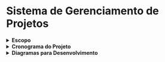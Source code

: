 # Sistema de Gerenciamento de Projetos

<details>
  <summary><strong>Escopo</strong></summary>

### Descrição Geral
Será desenvolvido um sistema para o gerenciamento de projetos, onde cada usuário logado terá a possibilidade de entrar ou criar sua própria equipe. As equipes terão um número máximo de membros definido pelo usuário criador (gerente). Cada equipe poderá ter um ou mais projetos criados pelo usuário criador (gerente). Usuários comuns poderão se candidatar aos projetos mediante aprovação do usuário criador (gerente), que será responsável por atribuir tarefas a cada usuário comum.

### Objetivos Gerais
- Facilitar a organização e divisão de equipes.
- Acompanhar o progresso dos projetos.
- Atribuir de forma simples e clara as tarefas a cada usuário relacionado ao projeto.
- Facilitar o contato entre equipes.

### Metas SMART

**Específicas:**
- Desenvolver um sistema de cadastro e autenticação de usuários.
- Desenvolver hierarquia para usuários: 
  - Usuário comum;
  - Gerente;
  - Admin.
- Garantir a segurança dos dados e integridade das funcionalidades.
- Permitir a criação e o gerenciamento de equipes e tarefas.

**Mensuráveis:**
- Atingir 1000 usuários simultâneos sem perda de desempenho.
- Cada usuário deve receber até 3 tarefas por vez.

**Atingíveis:**
- Criar hierarquia entre usuários.
- Garantir que os usuários acessem as tarefas atribuídas a eles.
- Garantir a realização do cadastro e login para os usuários.
- Realizar CRUD (Create, Read, Update, Delete) direcionado às tarefas.
- Criar equipes e projetos.

**Relevante:**
- Facilitar o contato entre equipes.
- Distribuir de forma organizada as tarefas.

**Temporal:**
- Deve ser concluído em 1 mês.
- Reuniões periódicas.

### Recursos
- **Linguagem de Programação:** PHP
- **Framework:** Laravel
- **Banco de Dados:** PostgreSQL
- **Design de Interfaces:** Figma
- **IDE para Desenvolvimento:** VSCode
- **Documentação:** README (GitHub)
- **Controle de Versão:** GitHub

### Análise de Riscos

**Riscos e Soluções:**
1. **Falta de Comunicação:**
   - Solução: Reuniões semanais para verificação de progresso.
2. **Quedas de Energia:**
   - Solução: Contatar o provedor e utilizar notebooks.
3. **Oscilação de Internet:**
   - Solução: Contatar o provedor.
4. **Atraso nas Entregas:**
   - Solução: Verificar com a equipe as possíveis causas, atualizar o cronograma e resolver problemas.
5. **Instabilidade na Utilização de Recursos:**
   - Solução: Utilizar recursos alternativos, e.g., se Figma cair, usar Canva; se VSCode cair, usar Eclipse ou Codespace.
6. **Adversidade com Membros da Equipe:**
   - Solução: Distribuir atividades para outros integrantes da equipe e atualizar o cronograma conforme necessário.

</details>

<details>
  <summary><strong>Cronograma do Projeto</strong></summary>

### Semana 1: Planejamento e Preparação
- **Dia 1-2:** Reunião de Kickoff
  - Definir objetivos e alinhar expectativas.
  - Revisar escopo e metas SMART.
  - Dividir tarefas e responsabilidades.
  
- **Dia 3-4:** Análise de Requisitos
  - Recolher e documentar requisitos detalhados.
  - Definir funcionalidades e prioridades.
  
- **Dia 5:** Planejamento do Projeto
  - Criar um plano de trabalho detalhado.
  - Estabelecer cronograma e marcos.
  
- **Dia 6-7:** Preparação do Ambiente
  - Configurar ferramentas de desenvolvimento (VSCode, GitHub).
  - Configurar o banco de dados PostgreSQL e o ambiente Laravel.

### Semana 2: Design e Protótipos
- **Dia 8-10:** Design de Interface
  - Criar wireframes e protótipos no Figma.
  - Revisar e aprovar designs com a equipe.

- **Dia 11-12:** Definição da Arquitetura do Sistema
  - Definir estrutura de banco de dados.
  - Planejar a arquitetura de backend e frontend.

- **Dia 13-14:** Revisão e Ajustes
  - Revisar protótipos e arquitetura.
  - Fazer ajustes necessários com base no feedback.

### Semana 3: Desenvolvimento
- **Dia 15-17:** Desenvolvimento de Funcionalidades Básicas
  - Implementar autenticação de usuários e hierarquia (comum, gerente, admin).
  - Criar CRUD para equipes e projetos.

- **Dia 18-19:** Desenvolvimento de Funcionalidades Avançadas
  - Implementar gerenciamento de tarefas e atribuição.
  - Desenvolver interface de usuário para visualização e gerenciamento de projetos.

- **Dia 20-21:** Integração e Testes Iniciais
  - Integrar front-end e back-end.
  - Realizar testes iniciais de funcionalidades.

### Semana 4: Testes, Ajustes e Lançamento
- **Dia 22-24:** Testes e Depuração
  - Realizar testes de usabilidade e correção de bugs.
  - Validar funcionalidades e desempenho.

- **Dia 25-26:** Revisão Final e Documentação
  - Completar documentação (README no GitHub).
  - Preparar tutoriais e material de apoio.

- **Dia 27-28:** Preparação para Lançamento
  - Revisar e ajustar o cronograma de lançamento.
  - Configurar servidores e ambiente de produção.

- **Dia 29-30:** Lançamento e Feedback
  - Lançar o sistema para os usuários.
  - Coletar feedback inicial e resolver quaisquer problemas críticos.

</details>

<details>
  <summary><strong>Diagramas para Desenvolvimento</strong></summary>

### Diagrama de Classe:
![Diagrama de Classe](diagrams/diagrama_classe.png)

### Diagrama de Uso:
![Diagrama de Uso](diagrams/diagrama_uso.png)

### Diagrama de Fluxo:
![Diagrama de Fluxo](diagrams/diagrama_fluxo_1.png)
![Diagrama de Fluxo](diagrams/diagrama_fluxo_2.png)

</details>
